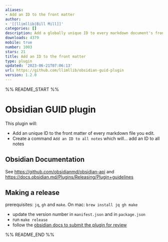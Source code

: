 ```yaml
---
aliases:
- Add an ID to the front matter
author:
- '[[llimllib|Bill Mill]]'
categories: []
description: Add a globally unique ID to every markdown document's front matter
downloads: 4379
mobile: true
number: 1003
stars: 21
title: Add an ID to the front matter
type: plugin
updated: '2023-06-21T07:06:13'
url: https://github.com/llimllib/obsidian-guid-plugin
version: 1.2.0
---
```


%% README_START %%

# Obsidian GUID plugin

This plugin will:

-   Add an unique ID to the front matter of every markdown file you edit.
-   Create a command `Add an ID to all notes` which will... add an ID to all notes

## Obsidian Documentation

See https://github.com/obsidianmd/obsidian-api and https://docs.obsidian.md/Plugins/Releasing/Plugin+guidelines

## Making a release

prerequisites: `jq`, `gh` and `make`. On mac: `brew install jq gh make`

-   update the version number in `manifest.json` and in `package.json`
-   run `make release`
-   follow the [obsidian docs to submit the plugin for review](https://marcus.se.net/obsidian-plugin-docs/publishing/submit-your-plugin#step-2--submit-your-plugin-for-review)


%% README_END %%